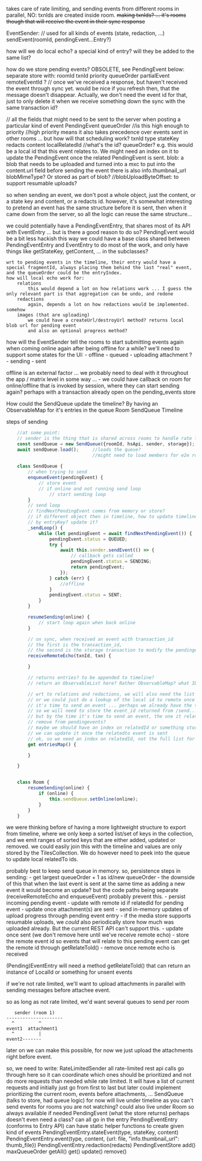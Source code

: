 takes care of rate limiting,
and sending events from different rooms in parallel,
NO: txnIds are created inside room. ~~making txnIds? ... it's rooms though that will receive the event in their sync response~~

EventSender:
    // used for all kinds of events (state, redaction, ...)
    sendEvent(roomId, pendingEvent...Entry?)

how will we do local echo?
    a special kind of entry? will they be added to the same list?

how do we store pending events?
    OBSOLETE, see PendingEvent below:
    separate store with:
        roomId
        txnId
        priority
        queueOrder
        partialEvent
        remoteEventId ? // once we've received a response, but haven't received the event through sync yet. would be nice if you refresh then, that the message doesn't disappear. Actually, we don't need the event id for that, just to only delete it when we receive something down the sync with the same transaction id?

// all the fields that might need to be sent to the server when posting a particular kind of event
PendingEvent
    queueOrder  //is this high enough to 
    priority //high priority means it also takes precedence over events sent in other rooms ... but how will that scheduling work?
    txnId
    type
    stateKey
    redacts
    content
    localRelatedId   //what's the id? queueOrder? e.g. this would be a local id that this event relates to. We might need an index on it to update the PendingEvent once the related PendingEvent is sent.
    blob: a blob that needs to be uploaded and turned into a mxc to put into the content.url field before sending the event
            there is also info.thumbnail_url
    blobMimeType? Or stored as part of blob?
    //blobUploadByteOffset: to support resumable uploads?

so when sending an event, we don't post a whole object, just the content, or a state key and content, or a redacts id.
however, it's somewhat interesting to pretend an event has the same structure before it is sent, then when it came down from the server, so all the logic can reuse the same structure...

we could potentially have a PendingEventEntry, that shares most of its API with EventEntry ... but is there a good reason to do so?
    PendingEvent would be a bit less hackish this way
    we could have a base class shared between PendingEventEntry and EventEntry to do most of the work, and only have things like getStateKey, getContent, ... in the subclasses? 

    wrt to pending events in the timeline, their entry would have a special fragmentId, always placing them behind the last "real" event, and the queueOrder could be the entryIndex.
    how will local echo work for:
        relations
            this would depend a lot on how relations work ... I guess the only relevant part is that aggregation can be undo, and redone
        redactions
            again, depends a lot on how redactions would be implemented. somehow 
        images (that are uploading)
            we could have a createUrl/destroyUrl method? returns local blob url for pending event
            and also an optional progress method?

how will the EventSender tell the rooms to start submitting events again when coming online again after being offline for a while?
we'll need to support some states for the UI:
    - offline
    - queued
    - uploading attachment ?
    - sending
    - sent

offline is an external factor ... we probably need to deal with it throughout the app / matrix level in some way ...
    - we could have callback on room for online/offline that is invoked by session, where they can start sending again?
        perhaps with a transaction already open on the pending_events store


How could the SendQueue update the timeline? By having an ObservableMap for it's entries in the queue
    Room
        SendQueue
        Timeline

steps of sending

```javascript
    //at some point:
    // sender is the thing that is shared across rooms to handle rate limiting.
    const sendQueue = new SendQueue({roomId, hsApi, sender, storage});
    await sendQueue.load();     //loads the queue?
                                //might need to load members for e2e rooms
 
    class SendQueue {
        // when trying to send
        enqueueEvent(pendingEvent) {
            // store event
            // if online and not running send loop
                // start sending loop
        }
        // send loop
        // findNextPendingEvent comes from memory or store?
        // if different object then in timeline, how to update timeline thingy?
        // by entryKey? update it?
        _sendLoop() {
            while (let pendingEvent = await findNextPendingEvent()) {
                pendingEvent.status = QUEUED;
                try {
                    await this.sender.sendEvent(() => {
                        // callback gets called
                        pendingEvent.status = SENDING;
                        return pendingEvent;
                    });
                } catch (err) {
                    //offline
                }
                pendingEvent.status = SENT;
            }
        }

        resumeSending(online) {
            // start loop again when back online
        }

        // on sync, when received an event with transaction_id
        // the first is the transaction_id,
        // the second is the storage transaction to modify the pendingevent store if needed
        receiveRemoteEcho(txnId, txn) {

        }

        // returns entries? to be appended to timeline?
        // return an ObservableList here? Rather ObservableMap? what ID? queueOrder? that won't be unique over time?

        // wrt to relations and redactions, we will also need the list of current 
        // or we could just do a lookup of the local id to remote once
        // it's time to send an event ... perhaps we already have the txn open anyways.
        // so we will need to store the event_id returned from /send...
        // but by the time it's time to send an event, the one it relates to might already have been
        // remove from pendingevents?
        // maybe we should have an index on relatedId or something stored in pendingevents and that way
        // we can update it once the relatedto event is sent
        // ok, so we need an index on relatedId, not the full list for anything apart from timeline display? think so ...
        get entriesMap() {

        }

    }


    class Room {
        resumeSending(online) {
            if (online) {
                this.sendQueue.setOnline(online);
            }
        }
    }
```

we were thinking before of having a more lightweight structure to export from timeline, where we only keep a sorted list/set of keys in the collection, and we emit ranges of sorted keys that are either added, updated or removed. we could easily join this with the timeline and values are only stored by the TilesCollection. We do however need to peek into the queue to update local relatedTo ids.

probably best to keep send queue in memory.
so, persistence steps in sending:
    - get largest queueOrder + 1 as id/new queueOrder
        - the downside of this that when the last event is sent at the same time as adding a new event it would become an update? but the code paths being separate (receiveRemoteEcho and enqueueEvent) probably prevent this.
    - persist incoming pending event
    - update with remote id if relatedId for pending event
    - update once attachment(s) are sent
        - send in-memory updates of upload progress through pending event entry
        - if the media store supports resumable uploads, we *could* also periodically store how much was uploaded already. But the current REST API can't support this.
    - update once sent (we don't remove here until we've receive remote echo)
        - store the remote event id so events that will relate to this pending event can get the remote id through getRelateToId()
    - remove once remote echo is received

(Pending)EventEntry will need a method getRelateToId() that can return an instance of LocalId or something for unsent events

if we're not rate limited, we'll want to upload attachments in parallel with sending messages before attachee event.

so as long as not rate limited, we'd want several queues to send per room


```
   sender (room 1)
---------------------
  ^         ^
event1  attachment1
  ^         |
event2-------
```

later on we can make this possible, for now we just upload the attachments right before event.


so, we need to write:
RateLimitedSender
    all rate-limited rest api calls go through here so it can coordinate which ones should be prioritized and not
    do more requests than needed while rate limited. It will have a list of current requests and initially just go from first to last but later could implement prioritizing the current room, events before attachments, ... 
SendQueue (talks to store, had queue logic) for now will live under timeline as you can't send events for rooms you are not watching? could also live under Room so always available if needed
PendingEvent (what the store returns) perhaps doesn't even need a class? can all go in the entry
PendingEventEntry (conforms to Entry API)
    can have static helper functions to create given kind of events
        PendingEventEntry.stateEvent(type, stateKey, content)
        PendingEventEntry.event(type, content, {url: file, "info.thumbnail_url": thumb_file})
        PendingEventEntry.redaction(redacts)
PendingEventStore
    add()
    maxQueueOrder
    getAll()
    get()
    update()
    remove()
